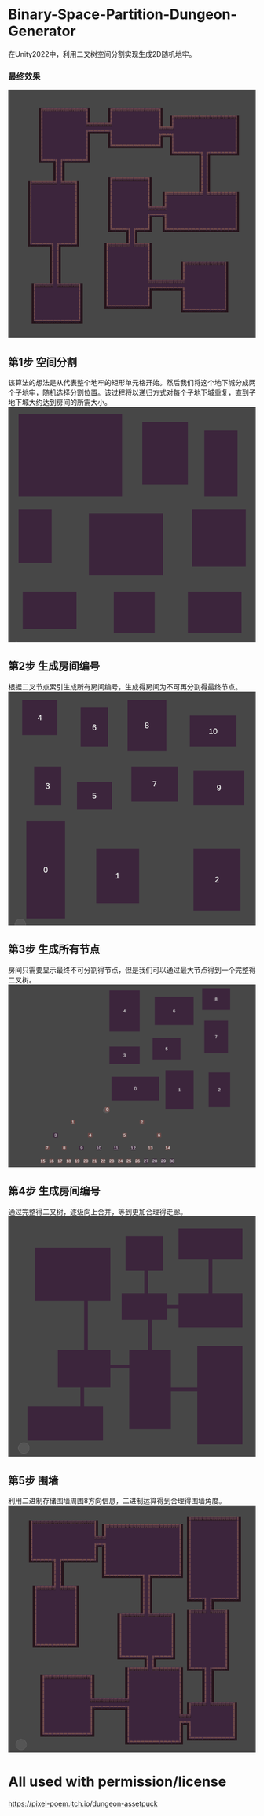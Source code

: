 # Binary-Space-Partition-Dungeon-Generator
在Unity2022中，利用二叉树空间分割实现生成2D随机地牢。
### 最终效果
![](https://github.com/guobarou/Binary-Space-Partition-Dungeon-Generator/blob/main/Assets/Art/Images/end.png)

## 第1步 空间分割
该算法的想法是从代表整个地牢的矩形单元格开始。然后我们将这个地下城分成两个子地牢，随机选择分割位置。该过程将以递归方式对每个子地下城重复，直到子地下城大约达到房间的所需大小。
![](https://github.com/guobarou/Binary-Space-Partition-Dungeon-Generator/blob/main/Assets/Art/Images/1.png)
## 第2步 生成房间编号
根据二叉节点索引生成所有房间编号，生成得房间为不可再分割得最终节点。
![](https://github.com/guobarou/Binary-Space-Partition-Dungeon-Generator/blob/main/Assets/Art/Images/2.png)
## 第3步 生成所有节点
房间只需要显示最终不可分割得节点，但是我们可以通过最大节点得到一个完整得二叉树。
![](https://github.com/guobarou/Binary-Space-Partition-Dungeon-Generator/blob/main/Assets/Art/Images/3.png)
## 第4步 生成房间编号
通过完整得二叉树，逐级向上合并，等到更加合理得走廊。
![](https://github.com/guobarou/Binary-Space-Partition-Dungeon-Generator/blob/main/Assets/Art/Images/4.png)
## 第5步 围墙
利用二进制存储围墙周围8方向信息，二进制运算得到合理得围墙角度。
![](https://github.com/guobarou/Binary-Space-Partition-Dungeon-Generator/blob/main/Assets/Art/Images/5.png)

# All used with permission/license
https://pixel-poem.itch.io/dungeon-assetpuck

